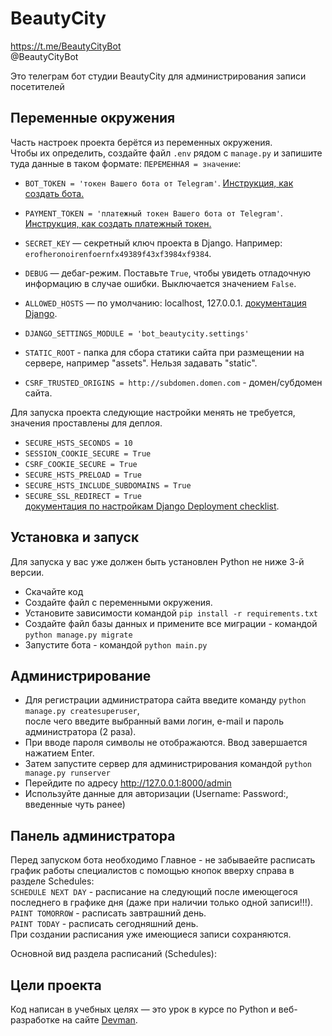 # BeautyCity
https://t.me/BeautyCityBot  
@BeautyCityBot  

Это телеграм бот студии BeautyCity для администрирования записи посетителей


## Переменные окружения

Часть настроек проекта берётся из переменных окружения.  
Чтобы их определить, создайте файл `.env` рядом с `manage.py` и запишите туда данные в таком формате: `ПЕРЕМЕННАЯ = значение`:  
- `BOT_TOKEN = 'токен Вашего бота от Telegram'`. [Инструкция, как создать бота.](https://core.telegram.org/bots/features#botfather)  
- `PAYMENT_TOKEN = 'платежный токен Вашего бота от Telegram'`. [Инструкция, как создать платежный токен.](https://habr.com/ru/companies/selectel/articles/729856/)  

- `SECRET_KEY` — секретный ключ проекта в Django. Например: `erofheronoirenfoernfx49389f43xf3984xf9384`.  
- `DEBUG` — дебаг-режим. Поставьте `True`, чтобы увидеть отладочную информацию в случае ошибки. Выключается значением `False`.  
- `ALLOWED_HOSTS` — по умолчанию: localhost, 127.0.0.1. [документация Django](https://docs.djangoproject.com/en/3.1/ref/settings/#allowed-hosts).  
- `DJANGO_SETTINGS_MODULE = 'bot_beautycity.settings'` 
- `STATIC_ROOT` - папка для сбора статики сайта при размещении на сервере, например "assets". Нельзя задавать "static".  
- `CSRF_TRUSTED_ORIGINS = http://subdomen.domen.com` - домен/субдомен сайта.  

Для запуска проекта следующие настройки менять не требуется, значения проставлены для деплоя.  
- `SECURE_HSTS_SECONDS = 10`  
- `SESSION_COOKIE_SECURE = True`  
- `CSRF_COOKIE_SECURE = True`  
- `SECURE_HSTS_PRELOAD = True`  
- `SECURE_HSTS_INCLUDE_SUBDOMAINS = True`  
- `SECURE_SSL_REDIRECT = True`  
[документация по настройкам Django Deployment checklist](https://docs.djangoproject.com/en/3.0/howto/deployment/checklist/).  


## Установка и запуск
Для запуска у вас уже должен быть установлен Python не ниже 3-й версии.  

- Скачайте код
- Создайте файл с переменными окружения.
- Установите зависимости командой `pip install -r requirements.txt`
- Создайте файл базы данных и примените все миграции - командой `python manage.py migrate`
- Запустите бота - командой `python main.py`

## Администрирование

- Для регистрации администратора сайта введите команду `python manage.py createsuperuser`,  
    после чего введите выбранный вами логин, e-mail и пароль администратора (2 раза).  
- При вводе пароля символы не отображаются. Ввод завершается нажатием Enter.  
- Затем запустите сервер для администрирования командой `python manage.py runserver`
- Перейдите по адресу http://127.0.0.1:8000/admin
- Используйте данные для авторизации (Username: Password:, введенные чуть ранее)


## Панель администратора
Перед запуском бота необходимо 
Главное - не забываейте расписать график работы специалистов с помощью кнопок  вверху справа в разделе Schedules:  
`SCHEDULE NEXT DAY` - расписание на следующий после имеющегося последнего в графике дня (даже при наличии только одной записи!!!).  
`PAINT TOMORROW` - расписать завтрашний день.  
`PAINT TODAY` - расписать сегодняшний день.  
При создании расписания уже имеющиеся записи сохраняются.    

Основной вид раздела расписаний (Schedules):  



## Цели проекта

Код написан в учебных целях — это урок в курсе по Python и веб-разработке на сайте [Devman](https://dvmn.org).
 